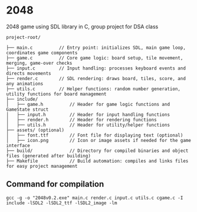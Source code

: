 # 2048
2048 game using SDL library in C, group project for DSA class 
```
project-root/

├── main.c          // Entry point: initializes SDL, main game loop, coordinates game components
├── game.c          // Core game logic: board setup, tile movement, merging, game-over checks
├── input.c         // Input handling: processes keyboard events and directs movements
├── render.c        // SDL rendering: draws board, tiles, score, and any animations
├── utils.c         // Helper functions: random number generation, utility functions for board management
├── include/
│   ├── game.h          // Header for game logic functions and GameState struct
│   ├── input.h         // Header for input handling functions
│   ├── render.h        // Header for rendering functions
│   ├── utils.h         // Header for utility/helper functions
├── assets/ (optional) 
│   ├── font.ttf        // Font file for displaying text (optional)
│   ├── icon.png        // Icon or image assets if needed for the game interface
├── build/              // Directory for compiled binaries and object files (generated after building)
├── Makefile            // Build automation: compiles and links files for easy project management
``` 

## Command for compilation
`gcc -g -o "2048v0.2.exe" main.c render.c input.c utils.c cgame.c -I include -lSDL2 -lSDL2_ttf -lSDL2_image -lm`
